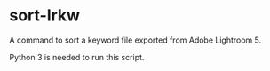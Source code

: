 # sort-lrkw
A command to sort a keyword file exported from Adobe Lightroom 5.

Python 3 is needed to run this script.
